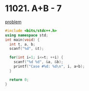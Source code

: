 # 11021. A+B - 7

[problem](https://www.acmicpc.net/problem/11021)

```cpp
#include <bits/stdc++.h> 
using namespace std;
int main(void) {
  int t, a, b;
  scanf("%d", &t);

  for(int i=1; i<=t; ++i) {
    scanf("%d %d", &a, &b);
    printf("Case #%d: %d\n", i, a+b);
  }

  return 0;
}
```
